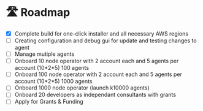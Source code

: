 # 🛣️ Roadmap



* [x] Complete build for one-click installer and all necessary AWS regions
* [ ] Creating configuration and debug gui for update and testing changes to agent
* [ ] Manage mutiple agents&#x20;
* [ ] Onboard 10 node operator with 2 account each and 5 agents per account (10\*2\*5) 100 agents
* [ ] Onboard 100 node operator with 2 account each and 5 agents per account (10\*2\*5) 1000 agents
* [ ] Onboard 1000 node operator (launch k10000 agents)
* [ ] Onboard 20 developers as independant consultants with grants&#x20;
* [ ] Apply for Grants & Funding
